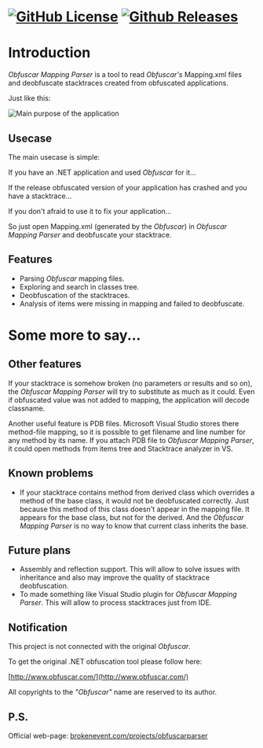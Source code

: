 [![GitHub License](https://img.shields.io/badge/license-MIT-brightgreen.svg?style=flat-square)](https://raw.githubusercontent.com/BrokenEvent/ObfuscarMappingParser/master/LICENSE)
[![Github Releases](https://img.shields.io/github/downloads/BrokenEvent/ObfuscarMappingParser/total.svg?style=flat-square)](https://github.com/BrokenEvent/ObfuscarMappingParser/releases)
======

# Introduction
*Obfuscar Mapping Parser* is a tool to read *Obfuscar's* Mapping.xml files and deobfuscate stacktraces created from obfuscated applications.

Just like this:

![Main purpose of the application](http://brokenevent.com/uploads/obfuscarparser/logo.png)
## Usecase
The main usecase is simple:

If you have an .NET application and used *Obfuscar* for it...

If the release obfuscated version of your application has crashed and you have a stacktrace...

If you don't afraid to use it to fix your application...

So just open Mapping.xml (generated by the *Obfuscar*) in *Obfuscar Mapping Parser* and deobfuscate your stacktrace.

## Features
* Parsing *Obfuscar* mapping files.
* Exploring and search in classes tree.
* Deobfuscation of the stacktraces.
* Analysis of items were missing in mapping and failed to deobfuscate.

# Some more to say...

## Other features

If your stacktrace is somehow broken (no parameters or results and so on), the *Obfuscar Mapping Parser* will try to substitute as much as it could. Even if obfuscated value was not added to mapping, the application will decode classname.

Another useful feature is PDB files. Microsoft Visual Studio stores there method-file mapping, so it is possible to get filename and line number for any method by its name. If you attach PDB file to *Obfuscar Mapping Parser*, it could open methods from items tree and Stacktrace analyzer in VS.

## Known problems

* If your stacktrace contains method from derived class which overrides a method of the base class, it would not be deobfuscated correctly. Just because this method of this class doesn't appear in the mapping file. It appears for the base class, but not for the derived. And the *Obfuscar Mapping Parser* is no way to know that current class inherits the base.

## Future plans

* Assembly and reflection support. This will allow to solve issues with inheritance and also may improve the quality of stacktrace deobfuscation.
* To made something like Visual Studio plugin for *Obfuscar Mapping Parser*. This will allow to process stacktraces just from IDE.

## Notification

This project is not connected with the original *Obfuscar*.

To get the original .NET obfuscation tool please follow here:

[http://www.obfuscar.com/](http://www.obfuscar.com/)

All copyrights to the *"Obfuscar"* name are reserved to its author.

## P.S.

Official web-page: [brokenevent.com/projects/obfuscarparser](http://brokenevent.com/projects/obfuscarparser)
